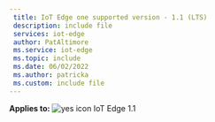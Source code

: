 ```yaml
---
 title: IoT Edge one supported version - 1.1 (LTS)
 description: include file
 services: iot-edge
 author: PatAltimore
 ms.service: iot-edge
 ms.topic: include
 ms.date: 06/02/2022
 ms.author: patricka
 ms.custom: include file
---
```


**Applies to:** ![yes icon](./media/iot-edge-version/yes-icon.png) IoT Edge 1.1
